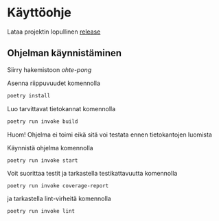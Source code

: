 # Käyttöohje

Lataa projektin lopullinen [release](https://github.com/cianci0/ot-harjoitustyo/releases)

## Ohjelman käynnistäminen

Siirry hakemistoon <em>ohte-pong</em>

Asenna riippuvuudet komennolla

```bash
poetry install
```

Luo tarvittavat tietokannat komennolla

```bash
poetry run invoke build
```
Huom! Ohjelma ei toimi eikä sitä voi testata ennen tietokantojen luomista

Käynnistä ohjelma komennolla

```
poetry run invoke start
```

Voit suorittaa testit ja tarkastella testikattavuutta komennolla

```
poetry run invoke coverage-report
```

ja tarkastella lint-virheitä komennolla

```
poetry run invoke lint
```

